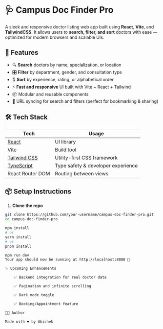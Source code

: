 # 🩺 Campus Doc Finder Pro

A sleek and responsive doctor listing web app built using **React**, **Vite**, and **TailwindCSS**. It allows users to **search, filter, and sort** doctors with ease — optimized for modern browsers and scalable UIs.

## 🚀 Features

- 🔍 **Search** doctors by name, specialization, or location
- 🎛️ **Filter** by department, gender, and consultation type
- 🔃 **Sort** by experience, rating, or alphabetical order
- ⚡ **Fast and responsive** UI built with Vite + React + Tailwind
- 📦 Modular and reusable components
- 🔗 URL syncing for search and filters (perfect for bookmarking & sharing)

## 🛠️ Tech Stack

| Tech             | Usage                            |
|------------------|----------------------------------|
| [React](https://reactjs.org/)       | UI library                        |
| [Vite](https://vitejs.dev/)         | Build tool                        |
| [Tailwind CSS](https://tailwindcss.com/) | Utility-first CSS framework       |
| [TypeScript](https://www.typescriptlang.org/) | Type safety & developer experience |
| React Router DOM | Routing between views            |


## 📦 Setup Instructions

1. **Clone the repo**

```bash
git clone https://github.com/your-username/campus-doc-finder-pro.git
cd campus-doc-finder-pro

npm install
# or
yarn install
# or
pnpm install

npm run dev
Your app should now be running at http://localhost:8080 🚀

✨ Upcoming Enhancements

    ✅ Backend integration for real doctor data

    ✅ Pagination and infinite scrolling

    ✅ Dark mode toggle

    ✅ Booking/Appointment feature

👨‍💻 Author

Made with ❤️ by Abishek
